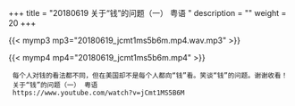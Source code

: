 +++
title = "20180619  关于“钱”的问题（一） 粤语 "
description = ""
weight = 20
+++

{{< mymp3 mp3="20180619_jcmt1ms5b6m.mp4.wav.mp3" >}}

{{< mymp4 mp4="20180619_jcmt1ms5b6m.mp4" >}}

     每个人对钱的看法都不同，但在美国却不是每个人都向“钱”看。笑谈“钱”的问题。谢谢收看！ 
     关于“钱”的问题（一） 粤语 
     https://www.youtube.com/watch?v=jCmt1MS5B6M 
